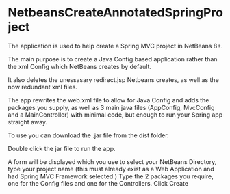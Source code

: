 NetbeansCreateAnnotatedSpringProject
====================================
The application is used to help create a Spring MVC project in NetBeans 8+.

The main purpose is to create a Java Config based application rather than the xml Config which NetBeans creates by default.

It also deletes the unessasary redirect.jsp Netbeans creates, as well as the now redundant xml files.

The app rewrites the web.xml file to allow for Java Config and adds the packages you supply, as well as 3 main java files (AppConfig, MvcConfig and a MainController) with minimal code, but enough to run your Spring app straight away.

To use you can download the .jar file from the dist folder.

Double click the jar file to run the app.

A form will be displayed which you use to select your NetBeans Directory, type your project name (this must already exist as a Web Application and had Spring MVC Framework selected.)
Type the 2 packages you require, one for the Config files and one for the Controllers.
Click Create
